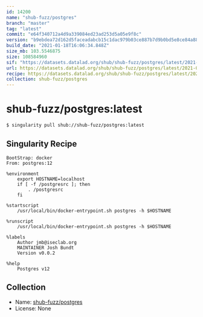 ```yaml
---
id: 14200
name: "shub-fuzz/postgres"
branch: "master"
tag: "latest"
commit: "e64f340712a4d9a339084ed23ad253d5a05e9f8c"
version: "b9ebdea72d162d5faceadabcb15c1dac979b03ce887b7d9b0bd5e8ce84a88818"
build_date: "2021-01-18T16:06:34.848Z"
size_mb: 103.5546875
size: 108584960
sif: "https://datasets.datalad.org/shub/shub-fuzz/postgres/latest/2021-01-18-e64f3407-b9ebdea7/b9ebdea72d162d5faceadabcb15c1dac979b03ce887b7d9b0bd5e8ce84a88818.sif"
url: https://datasets.datalad.org/shub/shub-fuzz/postgres/latest/2021-01-18-e64f3407-b9ebdea7/
recipe: https://datasets.datalad.org/shub/shub-fuzz/postgres/latest/2021-01-18-e64f3407-b9ebdea7/Singularity
collection: shub-fuzz/postgres
---
```


# shub-fuzz/postgres:latest

```bash
$ singularity pull shub://shub-fuzz/postgres:latest
```

## Singularity Recipe

```singularity
BootStrap: docker
From: postgres:12

%environment
    export HOSTNAME=localhost
    if [ -f /postgresrc ]; then 
        . /postgresrc 
    fi

%startscript
    /usr/local/bin/docker-entrypoint.sh postgres -h $HOSTNAME

%runscript
    /usr/local/bin/docker-entrypoint.sh postgres -h $HOSTNAME

%labels
    Author jmb@iseclab.org
    MAINTAINER Josh Bundt
    Version v0.0.2

%help
    Postgres v12
```

## Collection

 - Name: [shub-fuzz/postgres](https://github.com/shub-fuzz/postgres)
 - License: None


